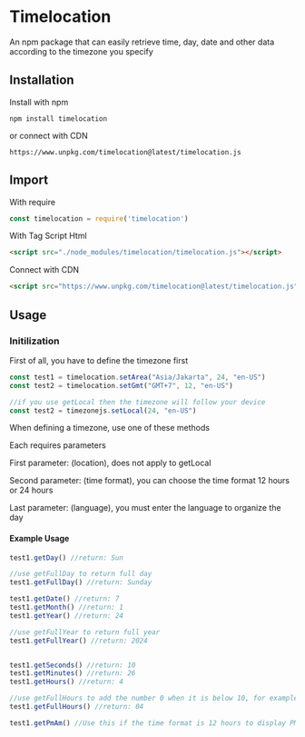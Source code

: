 # Timelocation

An npm package that can easily retrieve time, day, date and other data according to the timezone you specify

## Installation
Install with npm
```console
npm install timelocation
```

or connect with CDN
```text
https://www.unpkg.com/timelocation@latest/timelocation.js
```

## Import
With require
```javascript
const timelocation = require('timelocation')
```

With Tag Script Html
```html
<script src="./node_modules/timelocation/timelocation.js"></script>
```

Connect with CDN
```html
<script src="https://www.unpkg.com/timelocation@latest/timelocation.js"></script>
```

## Usage
### Initilization
First of all, you have to define the timezone first
```javascript
const test1 = timelocation.setArea("Asia/Jakarta", 24, "en-US")
const test2 = timelocation.setGmt("GMT+7", 12, "en-US")

//if you use getLocal then the timezone will follow your device
const test2 = timezonejs.setLocal(24, "en-US")
```
When defining a timezone, use one of these methods

Each requires parameters

First parameter: (location), does not apply to getLocal

Second parameter: (time format), you can choose the time format 12 hours or 24 hours

Last parameter: (language), you must enter the language to organize the day

#### Example Usage
```javascript
test1.getDay() //return: Sun

//use getFullDay to return full day
test1.getFullDay() //return: Sunday

test1.getDate() //return: 7
test1.getMonth() //return: 1
test1.getYear() //return: 24

//use getFullYear to return full year
test1.getFullYear() //return: 2024


test1.getSeconds() //return: 10
test1.getMinutes() //return: 26
test1.getHours() //return: 4

//use getFullHours to add the number 0 when it is below 10, for example 04
test1.getFullHours() //return: 04

test1.getPmAm() //Use this if the time format is 12 hours to display PM or AM
```